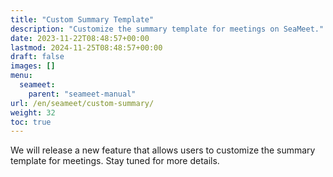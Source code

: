 ```yaml
---
title: "Custom Summary Template"
description: "Customize the summary template for meetings on SeaMeet."
date: 2023-11-22T08:48:57+00:00
lastmod: 2024-11-25T08:48:57+00:00
draft: false
images: []
menu:
  seameet:
    parent: "seameet-manual"
url: /en/seameet/custom-summary/
weight: 32
toc: true
---
```


We will release a new feature that allows users to customize the summary template for meetings. Stay tuned for more details.